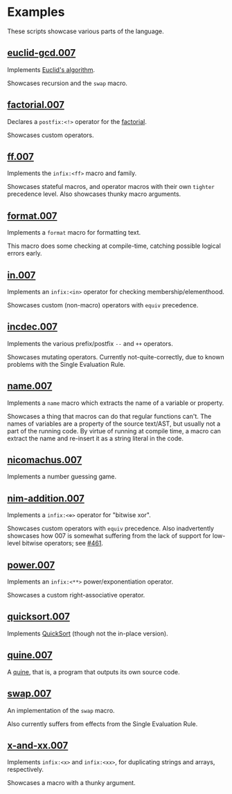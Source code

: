# Examples

These scripts showcase various parts of the language.

## [euclid-gcd.007](/masak/007/blob/master/examples/euclid-gcd.007)

Implements [Euclid's
algorithm](https://en.wikipedia.org/wiki/Euclidean_algorithm).

Showcases recursion and the `swap` macro.

## [factorial.007](/masak/007/blob/master/examples/factorial.007)

Declares a `postfix:<!>` operator for the
[factorial](https://en.wikipedia.org/wiki/Factorial).

Showcases custom operators.

## [ff.007](/masak/007/blob/master/examples/ff.007)

Implements the `infix:<ff>` macro and family.

Showcases stateful macros, and operator macros with their own `tighter`
precedence level. Also showcases thunky macro arguments.

## [format.007](/masak/007/blob/master/examples/format.007)

Implements a `format` macro for formatting text.

This macro does some checking at compile-time, catching possible logical errors
early.

## [in.007](/masak/007/blob/master/examples/in.007)

Implements an `infix:<in>` operator for checking membership/elementhood.

Showcases custom (non-macro) operators with `equiv` precedence.

## [incdec.007](/masak/007/blob/master/examples/incdec.007)

Implements the various prefix/postfix `--` and `++` operators.

Showcases mutating operators. Currently not-quite-correctly, due to known
problems with the Single Evaluation Rule.

## [name.007](/masak/007/blob/master/examples/name.007)

Implements a `name` macro which extracts the name of a variable or property.

Showcases a thing that macros can do that regular functions can't. The names of
variables are a property of the source text/AST, but usually not a part of the
running code. By virtue of running at compile time, a macro can extract the
name and re-insert it as a string literal in the code.

## [nicomachus.007](/masak/007/blob/master/examples/nicomachus.007)

Implements a number guessing game.

## [nim-addition.007](/masak/007/blob/master/examples/nim-addition.007)

Implements a `infix:<⊕>` operator for "bitwise xor".

Showcases custom operators with `equiv` precedence. Also inadvertently
showcases how 007 is somewhat suffering from the lack of support for low-level
bitwise operators; see [#461](/masak/007/issues/461).

## [power.007](/masak/007/blob/master/examples/power.007)

Implements an `infix:<**>` power/exponentiation operator.

Showcases a custom right-associative operator.

## [quicksort.007](/masak/007/blob/master/examples/quicksort.007)

Implements [QuickSort](https://en.wikipedia.org/wiki/Quicksort) (though not the
in-place version).

## [quine.007](/masak/007/blob/master/examples/quine.007)

A [quine](https://en.wikipedia.org/wiki/Quine_(computing)), that is, a program
that outputs its own source code.

## [swap.007](/masak/007/blob/master/examples/swap.007)

An implementation of the `swap` macro.

Also currently suffers from effects from the Single Evaluation Rule.

## [x-and-xx.007](/masak/007/blob/master/examples/x-and-xx.007)

Implements `infix:<x>` and `infix:<xx>`, for duplicating strings and arrays, respectively.

Showcases a macro with a thunky argument.

